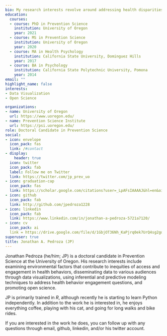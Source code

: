 ```yaml
---
bio: My research interests revolve around addressing health disparities in underrepresented populations.
education:
  courses:
  - course: PhD in Prevention Science
    institution: University of Oregon
    year: 2021
  - course: MS in Prevention Science
    institution: University of Oregon
    year: 2020
  - course: MA in Health Psychology
    institution: California State University, Dominguez Hills
    year: 2017
  - course: BA in Psychology
    institution: California State Polytechnic University, Pomona
    year: 2014
email: ""
highlight_name: false
interests:
- Data Visualization
- Open Science

organizations:
- name: University of Oregon
  url: https://www.uoregon.edu/
- name: Prevention Science Institute
  url: https://psi.uoregon.edu/
role: Doctoral Candidate in Prevention Science
social:
- icon: envelope
  icon_pack: fas
  link: /#contact
- display:
    header: true
  icon: twitter
  icon_pack: fab
  label: Follow me on Twitter
  link: https://twitter.com/jp_prev_uo
- icon: graduation-cap
  icon_pack: fas
  link: https://scholar.google.com/citations?user=_LpAFsIAAAAJ&hl=en&oi=ao
- icon: github
  icon_pack: fab
  link: http://github.com/jpedroza1228
- icon: linkedin
  icon_pack: fab
  link: https://www.linkedin.com/in/jonathan-a-pedroza-5721a7120/
- icon: cv
  icon_pack: ai
  link = https://drive.google.com/file/d/1GbjOT36Nh_KaPjrq0ek7UrQ4sg2gdCGQ/view?usp=sharing
superuser: true
title: Jonathan A. Pedroza (JP)
---
```


Jonathan Pedroza (he/him; JP) is a doctoral candidate in Prevention Science at the University of Oregon. His research interests include examining environmental factors that contribute to inequities of access and engagement in health behaviors, disseminating data to various audiences through data visualizations, using inferential and predictive modeling techniques to address health behavior engagement questions, and promoting open science. 

JP is primarily trained in *R*, although recently he is starting to learn Python independently. In addition to the work he is interested in, he enjoys everything coffee, playing with his cat, and going for long walks and bike rides. 

If you are interested in the work he does, you can follow up with any questions through email, github, linkedin, and/or his twitter account. 

